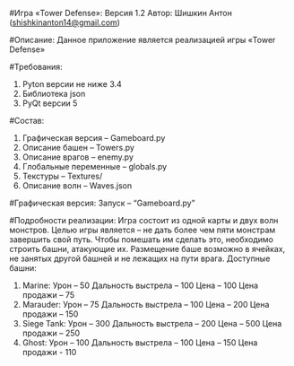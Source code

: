 #Игра «Tower Defense»:
Версия 1.2
Автор: Шишкин Антон (shishkinanton14@gmail.com)

#Описание:
Данное приложение является реализацией игры «Tower Defense»

#Требования:
1. Pyton версии не ниже 3.4
2. Библиотека json
3. PyQt версии 5

#Состав:
1. Графическая версия – Gameboard.py
2. Описание башен – Towers.py
3. Описание врагов – enemy.py
4. Глобальные переменные – globals.py
5. Текстуры – Textures/
6. Описание волн – Waves.json

#Графическая версия:
Запуск – “Gameboard.py”

#Подробности реализации:
Игра состоит из одной карты и двух волн монстров.
Целью игры является – не дать более чем пяти монстрам завершить свой путь.
Чтобы помешать им сделать это, необходимо строить башни, атакующие их. Размещение баше возможно в ячейках, не занятых другой башней и не лежащих на пути врага.
Доступные башни:
1. Marine:
	Урон – 50
	Дальность выстрела – 100
	Цена – 100
	Цена продажи – 75
2. Marauder:
	Урон – 75
 	Дальность выстрела – 100
	Цена – 200
	Цена продажи – 150
3. Siege Tank:
	Урон – 300
	Дальность выстрела – 200
	Цена – 500
	Цена продажи – 250
4. Ghost:
	Урон – 100
	Дальность выстрела – 100
	Цена – 150
	Цена продажи - 110
